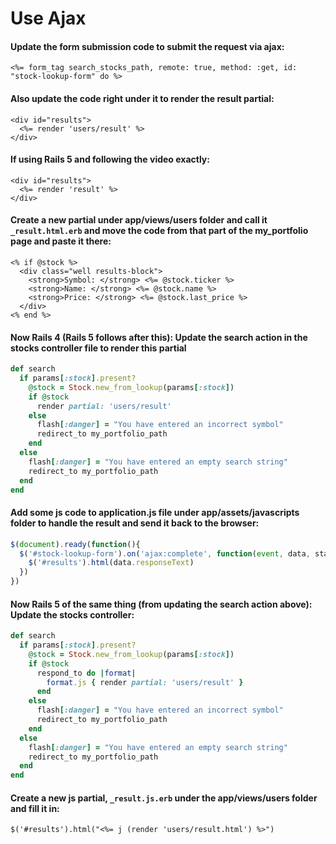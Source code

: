 # Use Ajax

#### Update the form submission code to submit the request via ajax:

```text
<%= form_tag search_stocks_path, remote: true, method: :get, id: "stock-lookup-form" do %>
```

#### Also update the code right under it to render the result partial:

```markup
<div id="results">
  <%= render 'users/result' %>
</div>
```

#### If using Rails 5 and following the video exactly:

```markup
<div id="results">
  <%= render 'result' %>
</div>
```

#### Create a new partial under app/views/users folder and call it `_result.html.erb` and move the code from that part of the my\_portfolio page and paste it there:

```markup
<% if @stock %>
  <div class="well results-block">
    <strong>Symbol: </strong> <%= @stock.ticker %>
    <strong>Name: </strong> <%= @stock.name %>
    <strong>Price: </strong> <%= @stock.last_price %>
  </div>
<% end %>
```

#### Now Rails 4 \(Rails 5 follows after this\): Update the search action in the stocks controller file to render this partial

```ruby
def search
  if params[:stock].present?
    @stock = Stock.new_from_lookup(params[:stock])
    if @stock
      render partial: 'users/result'
    else
      flash[:danger] = "You have entered an incorrect symbol"
      redirect_to my_portfolio_path
    end
  else
    flash[:danger] = "You have entered an empty search string"
    redirect_to my_portfolio_path
  end
end
```

#### Add some js code to application.js file under app/assets/javascripts folder to handle the result and send it back to the browser:

```javascript
$(document).ready(function(){
  $('#stock-lookup-form').on('ajax:complete', function(event, data, status){
    $('#results').html(data.responseText)
  })
})
```

#### Now Rails 5 of the same thing \(from updating the search action above\): Update the stocks controller:

```ruby
def search
  if params[:stock].present?
    @stock = Stock.new_from_lookup(params[:stock])
    if @stock
      respond_to do |format|
        format.js { render partial: 'users/result' }
      end
    else
      flash[:danger] = "You have entered an incorrect symbol"
      redirect_to my_portfolio_path
    end
  else
    flash[:danger] = "You have entered an empty search string"
    redirect_to my_portfolio_path
  end
end
```

#### Create a new js partial, `_result.js.erb` under the app/views/users folder and fill it in:

`$('#results').html("<%= j (render 'users/result.html') %>")`

